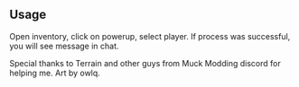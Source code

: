 ## Usage

Open inventory, click on powerup, select player. If process was successful, you will see message in chat.

Special thanks to Terrain and other guys from Muck Modding discord for helping me.
Art by owlq.